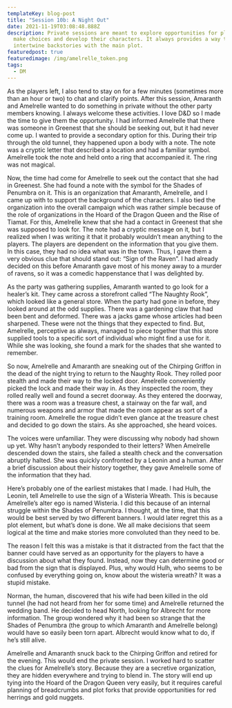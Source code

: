 ```yaml
---
templateKey: blog-post
title: "Session 10b: A Night Out"
date: 2021-11-19T03:08:48.888Z
description: Private sessions are meant to explore opportunities for players to
  make choices and develop their characters. It always provides a way to
  intertwine backstories with the main plot.
featuredpost: true
featuredimage: /img/amelrelle_token.png
tags:
  - DM
---
```

<!--StartFragment-->

As the players left, I also tend to stay on for a few minutes (sometimes more than an hour or two) to chat and clarify points. After this session, Amaranth and Amelrelle wanted to do something in private without the other party members knowing. I always welcome these activities. I love D&D so I made the time to give them the opportunity. I had informed Amelrelle that there was someone in Greenest that she should be seeking out, but it had never come up. I wanted to provide a secondary option for this. During their trip through the old tunnel, they happened upon a body with a note. The note was a cryptic letter that described a location and had a familiar symbol. Amelrelle took the note and held onto a ring that accompanied it. The ring was not magical.



Now, the time had come for Amelrelle to seek out the contact that she had in Greenest. She had found a note with the symbol for the Shades of Penumbra on it. This is an organization that Amaranth, Amelrelle, and I came up with to support the background of the characters. I also tied the organization into the overall campaign which was rather simple because of the role of organizations in the Hoard of the Dragon Queen and the Rise of Tiamat. For this, Amelrelle knew that she had a contact in Greenest that she was supposed to look for. The note had a cryptic message on it, but I realized when I was writing it that it probably wouldn’t mean anything to the players. The players are dependent on the information that you give them. In this case, they had no idea what was in the town. Thus, I gave them a very obvious clue that should stand out: “Sign of the Raven”. I had already decided on this before Amaranth gave most of his money away to a murder of ravens, so it was a comedic happenstance that I was delighted by.



As the party was gathering supplies, Amaranth wanted to go look for a healer’s kit. They came across a storefront called “The Naughty Rook”, which looked like a general store. When the party had gone in before, they looked around at the odd supplies. There was a gardening claw that had been bent and deformed. There was a jacks game whose articles had been sharpened. These were not the things that they expected to find. But, Amelrelle, perceptive as always, managed to piece together that this store supplied tools to a specific sort of individual who might find a use for it. While she was looking, she found a mark for the shades that she wanted to remember.



So now, Amelrelle and Amaranth are sneaking out of the Chirping Griffon in the dead of the night trying to return to the Naughty Rook. They rolled poor stealth and made their way to the locked door. Amelrelle conveniently picked the lock and made their way in. As they inspected the room, they rolled really well and found a secret doorway. As they entered the doorway, there was a room was a treasure chest, a stairway on the far wall, and numerous weapons and armor that made the room appear as sort of a training room. Amelrelle the rogue didn’t even glance at the treasure chest and decided to go down the stairs. As she approached, she heard voices.



The voices were unfamiliar. They were discussing why nobody had shown up yet. Why hasn’t anybody responded to their letters? When Amelrelle descended down the stairs, she failed a stealth check and the conversation abruptly halted. She was quickly confronted by a Leonin and a human. After a brief discussion about their history together, they gave Amelrelle some of the information that they had.



Here’s probably one of the earliest mistakes that I made. I had Hulh, the Leonin, tell Amelrelle to use the sign of a Wisteria Wreath. This is because Amelrelle’s alter ego is named Wisteria. I did this because of an internal struggle within the Shades of Penumbra. I thought, at the time, that this would be best served by two different banners. I would later regret this as a plot element, but what’s done is done. We all make decisions that seem logical at the time and make stories more convoluted than they need to be.



The reason I felt this was a mistake is that it distracted from the fact that the banner could have served as an opportunity for the players to have a discussion about what they found. Instead, now they can determine good or bad from the sign that is displayed. Plus, why would Hulh, who seems to be confused by everything going on, know about the wisteria wreath? It was a stupid mistake.



Norman, the human, discovered that his wife had been killed in the old tunnel (he had not heard from her for some time) and Amelrelle returned the wedding band. He decided to head North, looking for Albrecht for more information. The group wondered why it had been so strange that the Shades of Penumbra (the group to which Amaranth and Amelrelle belong) would have so easily been torn apart. Albrecht would know what to do, if he’s still alive.



Amelrelle and Amaranth snuck back to the Chirping Griffon and retired for the evening. This would end the private session. I worked hard to scatter the clues for Amelrelle’s story. Because they are a secretive organization, they are hidden everywhere and trying to blend in. The story will end up tying into the Hoard of the Dragon Queen very easily, but it requires careful planning of breadcrumbs and plot forks that provide opportunities for red herrings and gold nuggets.



<!--EndFragment-->